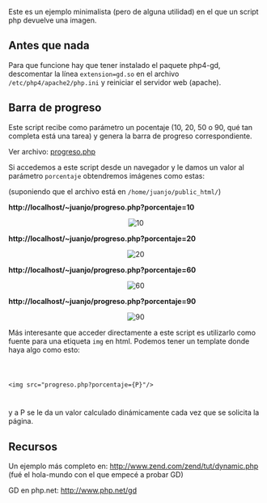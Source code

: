 <html><body><p>Este es un ejemplo minimalista (pero de alguna utilidad) en el que un script php devuelve una imagen.

<!--more-->

</p><h2>Antes que nada</h2>

Para que funcione hay que tener instalado el paquete php4-gd, descomentar la línea <code>extension=gd.so</code> en el archivo <code>/etc/php4/apache2/php.ini</code> y reiniciar el servidor web (apache).



<h2>Barra de progreso</h2>

Este script recibe como parámetro un pocentaje (10, 20, 50 o 90, qué tan completa está una tarea) y genera la barra de progreso correspondiente.



Ver archivo: <a href="../../../../files/progreso.php.html">progreso.php</a>



Si accedemos a este script desde un navegador y le damos un valor al parámetro <code>porcentaje</code> obtendremos imágenes como estas:



(suponiendo que el archivo está en <code>/home/juanjo/public_html/</code>)



<strong>http://localhost/~juanjo/progreso.php?porcentaje=10</strong>

<center><img id="image139" src="http://firebirds.com.ar/%7Ejuanjo/wordpress/wp-content/uploads/2006/08/10.png" alt="10"></center>



<strong>http://localhost/~juanjo/progreso.php?porcentaje=20</strong>

<center><img id="image140" src="http://firebirds.com.ar/%7Ejuanjo/wordpress/wp-content/uploads/2006/08/20.png" alt="20"></center>



<strong>http://localhost/~juanjo/progreso.php?porcentaje=60</strong>

<center><img id="image141" src="http://firebirds.com.ar/%7Ejuanjo/wordpress/wp-content/uploads/2006/08/60.png" alt="60"></center>



<strong>http://localhost/~juanjo/progreso.php?porcentaje=90</strong>

<center><img id="image142" src="http://firebirds.com.ar/%7Ejuanjo/wordpress/wp-content/uploads/2006/08/90.png" alt="90"></center>

Más interesante que acceder directamente a este script es utilizarlo como fuente para una etiqueta <code>img</code> en html.  Podemos tener un template donde haya algo como esto:



<code>

&lt;img src="progreso.php?porcentaje={P}"/&gt;

</code> 



y a P se le da un valor calculado dinámicamente cada vez que se solicita la página.

<h2>Recursos</h2>

Un ejemplo más completo en: <a href="http://www.zend.com/zend/tut/dynamic.php">http://www.zend.com/zend/tut/dynamic.php</a> (fué el hola-mundo con el que empecé a probar GD)



GD en php.net: <a href="http://www.php.net/gd">http://www.php.net/gd</a>

</body></html>